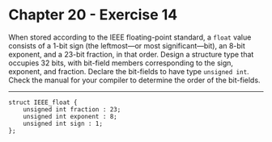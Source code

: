 # Chapter 20 - Exercise 14

When stored according to the IEEE floating-point standard, a `float` value consists of a 1-bit sign (the leftmost—or most significant—bit), an 8-bit exponent, and a 23-bit fraction, in that order. Design a structure type that occupies 32 bits, with bit-field members corresponding to the sign, exponent, and fraction. Declare the bit-fields to have type `unsigned int`. Check the manual for your compiler to determine the order of the bit-fields.

---

```
struct IEEE_float {
    unsigned int fraction : 23;
    unsigned int exponent : 8;
    unsigned int sign : 1;
};
```
